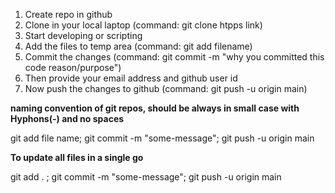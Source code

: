 1. Create repo in github
2. Clone in your local laptop (command: git clone htpps link)
3. Start developing or scripting
4. Add the files to temp area (command: git add filename)
5. Commit the changes (command: git commit -m "why you committed this code reason/purpose")
6. Then provide your email address and github user id
7. Now push the changes to github (command: git push -u origin main)


**naming convention of git repos, should be always in small case with Hyphons(-) and no spaces**

git add file name; git commit -m "some-message"; git push -u origin main

**To update all files in a single go**

git add . ; git commit -m "some-message"; git push -u origin main



